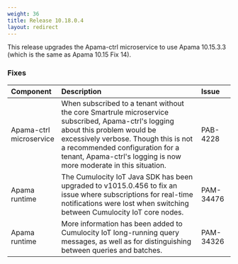 ```yaml
---
weight: 36
title: Release 10.18.0.4
layout: redirect
---
```


This release upgrades the Apama-ctrl microservice to use Apama 10.15.3.3 (which is the same as Apama 10.15 Fix 14).
### Fixes

<table>
<colgroup>
    <col style="width: 15%;">
    <col style="width: 70%;">
    <col style="width: 15%;">
</colgroup>
<thead>
<tr>
<th style="text-align:left">Component</th>
<th style="text-align:left">Description</th>
<th style="text-align:left">Issue</th>
</tr>
</thead>
<tbody>
<tr>
<td style="text-align:left">Apama-ctrl microservice</td>
<td style="text-align:left">When subscribed to a tenant without the core Smartrule microservice subscribed, Apama-ctrl's logging about this problem would be excessively verbose. Though this is not a recommended configuration for a tenant, Apama-ctrl's logging is now more moderate in this situation.</td>
<td style="text-align:left">PAB-4228</td>
</tr>
<tr>
<td style="text-align:left">Apama runtime</td>
<td style="text-align:left">The Cumulocity IoT Java SDK has been upgraded to v1015.0.456 to fix an issue where subscriptions for real-time notifications were lost when switching between Cumulocity IoT core nodes.</td>
<td style="text-align:left">PAM-34476</td>
</tr>
<tr>
<td style="text-align:left">Apama runtime</td>
<td style="text-align:left">More information has been added to Cumulocity IoT long-running query messages, as well as for distinguishing between queries and batches.</td>
<td style="text-align:left">PAM-34326</td>
</tr>
</tbody>
</table>
